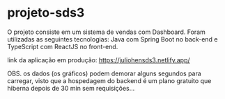 # projeto-sds3
O projeto consiste em um sistema de vendas com Dashboard. Foram utilizadas as seguintes tecnologias: 
Java com Spring Boot no back-end e TypeScript com ReactJS no front-end.

link da aplicação em produção: https://juliohensds3.netlify.app/

OBS. os dados (os gráficos) podem demorar alguns segundos para carregar, visto que a hospedagem do backend é um plano gratuito que hiberna depois de 30 min sem requisições...  
